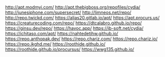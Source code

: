 ‏http://apt.modmyi.com/
‏http://apt.thebigboss.org/repofiles/cydia/
‏http://junesiphone.com/supersecret/
‏http://limneos.net/repo/
‏http://repo.twickd.com/
‏https://alias20.gitlab.io/apt/
‏https://apt.procurs.us/
‏https://creaturecoding.com/repo/
‏https://dtcalabro.github.io/repo/
‏https://ginsu.dev/repo/
‏https://havoc.app/
‏https://ib-soft.net/cydia/
‏https://ichitaso.com/apt/
‏https://nahtedetihw.github.io/
‏https://repo.anthopak.dev/
‏https://repo.chariz.com/
‏https://repo.chariz.io/
‏https://repo.ikghd.me/
‏https://roothide.github.io/
‏https://roothide.github.io/procursus/
‏https://wwg135.github.io/
